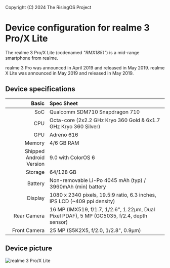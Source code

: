 Copyright (C) 2024 The RisingOS Project

Device configuration for realme 3 Pro/X Lite
=========================================

The realme 3 Pro/X Lite (codenamed _"RMX1851"_) is a mid-range smartphone from realme.

realme 3 Pro was announced in April 2019 and released in May 2019.
realme X Lite was announced in May 2019 and released in May 2019.

## Device specifications

Basic   | Spec Sheet
-------:|:-------------------------
SoC     | Qualcomm SDM710 Snapdragon 710
CPU     | Octa-core (2x2.2 GHz Kryo 360 Gold & 6x1.7 GHz Kryo 360 Silver)
GPU     | Adreno 616
Memory  | 4/6 GB RAM
Shipped Android Version | 9.0 with ColorOS 6
Storage | 64/128 GB
Battery | Non-removable Li-Po 4045 mAh (typ) / 3960mAh (min) battery
Display | 1080 x 2340 pixels, 19.5:9 ratio, 6.3 inches, IPS LCD (~409 ppi density)
Rear Camera  | 16 MP (IMX519, f/1.7, 1/2.6", 1.22µm, Dual Pixel PDAF), 5 MP (GC5035, f/2.4, depth sensor)
Front Camera  | 25 MP (S5K2X5, f/2.0, 1/2.8", 0.9µm)

## Device picture

![realme 3 Pro/X Lite](https://static.realme.net/page/realme-3-pro/images/mo/specs-black-e5e1855f6b.jpg "Realme 3 Pro/X Lite in black")
